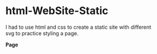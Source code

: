# html-WebSite-Static <Badge type="tip" text="html-WebSite-Static" />

I had to use html and css to create a static site with different\
svg to practice styling a page.

**Page**


